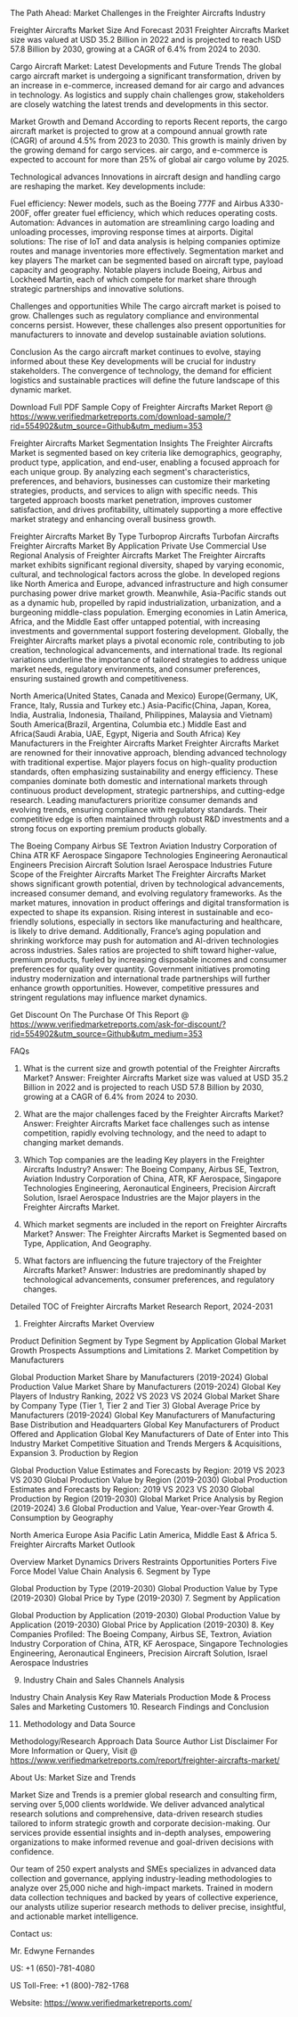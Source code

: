 The Path Ahead: Market Challenges in the Freighter Aircrafts Industry


Freighter Aircrafts Market Size And Forecast 2031
Freighter Aircrafts Market size was valued at USD 35.2 Billion in 2022 and is projected to reach USD 57.8 Billion by 2030, growing at a CAGR of 6.4% from 2024 to 2030.

Cargo Aircraft Market: Latest Developments and Future Trends
The global cargo aircraft market is undergoing a significant transformation, driven by an increase in e-commerce, increased demand for air cargo and advances in technology. As logistics and supply chain challenges grow, stakeholders are closely watching the latest trends and developments in this sector.

Market Growth and Demand
According to reports Recent reports, the cargo aircraft market is projected to grow at a compound annual growth rate (CAGR) of around 4.5% from 2023 to 2030. This growth is mainly driven by the growing demand for cargo services. air cargo, and e-commerce is expected to account for more than 25% of global air cargo volume by 2025.

Technological advances
Innovations in aircraft design and handling cargo are reshaping the market. Key developments include:

Fuel efficiency: Newer models, such as the Boeing 777F and Airbus A330-200F, offer greater fuel efficiency, which which reduces operating costs.
Automation: Advances in automation are streamlining cargo loading and unloading processes, improving response times at airports.
Digital solutions: The rise of IoT and data analysis is helping companies optimize routes and manage inventories more effectively.
Segmentation market and key players
The market can be segmented based on aircraft type, payload capacity and geography. Notable players include Boeing, Airbus and Lockheed Martin, each of which compete for market share through strategic partnerships and innovative solutions.

Challenges and opportunities
While The cargo aircraft market is poised to grow. Challenges such as regulatory compliance and environmental concerns persist. However, these challenges also present opportunities for manufacturers to innovate and develop sustainable aviation solutions.

Conclusion
As the cargo aircraft market continues to evolve, staying informed about these Key developments will be crucial for industry stakeholders. The convergence of technology, the demand for efficient logistics and sustainable practices will define the future landscape of this dynamic market.

Download Full PDF Sample Copy of Freighter Aircrafts Market Report @ https://www.verifiedmarketreports.com/download-sample/?rid=554902&utm_source=Github&utm_medium=353

Freighter Aircrafts Market Segmentation Insights
The Freighter Aircrafts Market is segmented based on key criteria like demographics, geography, product type, application, and end-user, enabling a focused approach for each unique group. By analyzing each segment's characteristics, preferences, and behaviors, businesses can customize their marketing strategies, products, and services to align with specific needs. This targeted approach boosts market penetration, improves customer satisfaction, and drives profitability, ultimately supporting a more effective market strategy and enhancing overall business growth.

Freighter Aircrafts Market By Type
Turboprop Aircrafts
Turbofan Aircrafts
Freighter Aircrafts Market By Application
Private Use
Commercial Use
Regional Analysis of Freighter Aircrafts Market
The Freighter Aircrafts market exhibits significant regional diversity, shaped by varying economic, cultural, and technological factors across the globe. In developed regions like North America and Europe, advanced infrastructure and high consumer purchasing power drive market growth. Meanwhile, Asia-Pacific stands out as a dynamic hub, propelled by rapid industrialization, urbanization, and a burgeoning middle-class population. Emerging economies in Latin America, Africa, and the Middle East offer untapped potential, with increasing investments and governmental support fostering development. Globally, the Freighter Aircrafts market plays a pivotal economic role, contributing to job creation, technological advancements, and international trade. Its regional variations underline the importance of tailored strategies to address unique market needs, regulatory environments, and consumer preferences, ensuring sustained growth and competitiveness.

North America(United States, Canada and Mexico)
Europe(Germany, UK, France, Italy, Russia and Turkey etc.)
Asia-Pacific(China, Japan, Korea, India, Australia, Indonesia, Thailand, Philippines, Malaysia and Vietnam)
South America(Brazil, Argentina, Columbia etc.)
Middle East and Africa(Saudi Arabia, UAE, Egypt, Nigeria and South Africa)
Key Manufacturers in the Freighter Aircrafts Market
Freighter Aircrafts Market are renowned for their innovative approach, blending advanced technology with traditional expertise. Major players focus on high-quality production standards, often emphasizing sustainability and energy efficiency. These companies dominate both domestic and international markets through continuous product development, strategic partnerships, and cutting-edge research. Leading manufacturers prioritize consumer demands and evolving trends, ensuring compliance with regulatory standards. Their competitive edge is often maintained through robust R&D investments and a strong focus on exporting premium products globally.

The Boeing Company
Airbus SE
Textron
Aviation Industry Corporation of China
ATR
KF Aerospace
Singapore Technologies Engineering
Aeronautical Engineers
Precision Aircraft Solution
Israel Aerospace Industries
Future Scope of the Freighter Aircrafts Market
The Freighter Aircrafts Market shows significant growth potential, driven by technological advancements, increased consumer demand, and evolving regulatory frameworks. As the market matures, innovation in product offerings and digital transformation is expected to shape its expansion. Rising interest in sustainable and eco-friendly solutions, especially in sectors like manufacturing and healthcare, is likely to drive demand. Additionally, France’s aging population and shrinking workforce may push for automation and AI-driven technologies across industries. Sales ratios are projected to shift toward higher-value, premium products, fueled by increasing disposable incomes and consumer preferences for quality over quantity. Government initiatives promoting industry modernization and international trade partnerships will further enhance growth opportunities. However, competitive pressures and stringent regulations may influence market dynamics.

Get Discount On The Purchase Of This Report @ https://www.verifiedmarketreports.com/ask-for-discount/?rid=554902&utm_source=Github&utm_medium=353

FAQs
1. What is the current size and growth potential of the Freighter Aircrafts Market?
Answer: Freighter Aircrafts Market size was valued at USD 35.2 Billion in 2022 and is projected to reach USD 57.8 Billion by 2030, growing at a CAGR of 6.4% from 2024 to 2030.

2. What are the major challenges faced by the Freighter Aircrafts Market?
Answer: Freighter Aircrafts Market face challenges such as intense competition, rapidly evolving technology, and the need to adapt to changing market demands.

3. Which Top companies are the leading Key players in the Freighter Aircrafts Industry?
Answer: The Boeing Company, Airbus SE, Textron, Aviation Industry Corporation of China, ATR, KF Aerospace, Singapore Technologies Engineering, Aeronautical Engineers, Precision Aircraft Solution, Israel Aerospace Industries are the Major players in the Freighter Aircrafts Market.

4. Which market segments are included in the report on Freighter Aircrafts Market?
Answer: The Freighter Aircrafts Market is Segmented based on Type, Application, And Geography.

5. What factors are influencing the future trajectory of the Freighter Aircrafts Market?
Answer: Industries are predominantly shaped by technological advancements, consumer preferences, and regulatory changes.

Detailed TOC of Freighter Aircrafts Market Research Report, 2024-2031
1. Freighter Aircrafts Market Overview

Product Definition
Segment by Type
Segment by Application
Global Market Growth Prospects
Assumptions and Limitations
2. Market Competition by Manufacturers

Global Production Market Share by Manufacturers (2019-2024)
Global Production Value Market Share by Manufacturers (2019-2024)
Global Key Players of Industry Ranking, 2022 VS 2023 VS 2024
Global Market Share by Company Type (Tier 1, Tier 2 and Tier 3)
Global Average Price by Manufacturers (2019-2024)
Global Key Manufacturers of Manufacturing Base Distribution and Headquarters
Global Key Manufacturers of Product Offered and Application
Global Key Manufacturers of Date of Enter into This Industry
Market Competitive Situation and Trends
Mergers & Acquisitions, Expansion
3. Production by Region

Global Production Value Estimates and Forecasts by Region: 2019 VS 2023 VS 2030
Global Production Value by Region (2019-2030)
Global Production Estimates and Forecasts by Region: 2019 VS 2023 VS 2030
Global Production by Region (2019-2030)
Global Market Price Analysis by Region (2019-2024) 3.6 Global Production and Value, Year-over-Year Growth
4. Consumption by Geography

North America
Europe
Asia Pacific
Latin America, Middle East & Africa
5. Freighter Aircrafts Market Outlook

Overview
Market Dynamics
Drivers
Restraints
Opportunities
Porters Five Force Model
Value Chain Analysis 
6. Segment by Type

Global Production by Type (2019-2030)
Global Production Value by Type (2019-2030)
Global Price by Type (2019-2030)
7. Segment by Application

Global Production by Application (2019-2030)
Global Production Value by Application (2019-2030)
Global Price by Application (2019-2030)
8. Key Companies Profiled: The Boeing Company, Airbus SE, Textron, Aviation Industry Corporation of China, ATR, KF Aerospace, Singapore Technologies Engineering, Aeronautical Engineers, Precision Aircraft Solution, Israel Aerospace Industries

9. Industry Chain and Sales Channels Analysis

Industry Chain Analysis
Key Raw Materials
Production Mode & Process
Sales and Marketing
Customers
10. Research Findings and Conclusion

11. Methodology and Data Source

Methodology/Research Approach
Data Source
Author List
Disclaimer
For More Information or Query, Visit @ https://www.verifiedmarketreports.com/report/freighter-aircrafts-market/

About Us: Market Size and Trends

Market Size and Trends is a premier global research and consulting firm, serving over 5,000 clients worldwide. We deliver advanced analytical research solutions and comprehensive, data-driven research studies tailored to inform strategic growth and corporate decision-making. Our services provide essential insights and in-depth analyses, empowering organizations to make informed revenue and goal-driven decisions with confidence.

Our team of 250 expert analysts and SMEs specializes in advanced data collection and governance, applying industry-leading methodologies to analyze over 25,000 niche and high-impact markets. Trained in modern data collection techniques and backed by years of collective experience, our analysts utilize superior research methods to deliver precise, insightful, and actionable market intelligence.

Contact us:

Mr. Edwyne Fernandes

US: +1 (650)-781-4080

US Toll-Free: +1 (800)-782-1768

Website: https://www.verifiedmarketreports.com/
